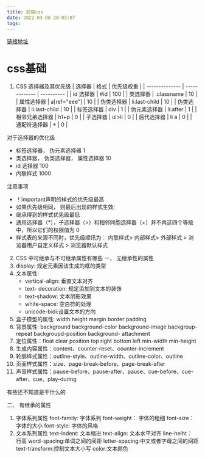 ```yaml
---
title: 前端css
date: 2022-03-08 20:03:07
tags:
---
```


[链接地址](https://juejin.cn/post/6905539198107942919)  

# css基础

1. CSS 选择器及其优先级
| 选择器         | 格式          | 优先级权重 |
| -------------- | ------------- | ---------- |
| id 选择器      | #id           | 100        |
| 类选择器       | .classname    | 10         |
| 属性选择器     | a[ref="eee"]  | 10         |
| 伪类选择器     | li:last-child | 10         |
| 伪类选择器     | li:last-child | 10         |
| 标签选择器     | div           | 1          |
| 伪元素选择器   | li:after      | 1          |
| 相邻兄弟选择器 | h1+p          | 0          |
| 子选择器       | ul>li         | 0          |
| 后代选择器     | li a          | 0          |
| 通配符选择器   | *             | 0          |

对于选择器的优化级
 * 标签选择器， 伪元素选择器 1
 * 类选择器， 伪类选择器， 属性选择器 10
 * id 选择器 100
 * 内联样式 1000

注意事项
* ！important声明的样式的优先级最高
* 如果优先级相同， 则最后出现的样式生效;
* 继承得到的样式优先级最低
* 通用选择器（*），子选择器（>）和相邻同胞选择器（+）并不再这四个等级中，所以它们的权限值为 0
* 样式表的来源不同时，优先级顺讯为： 内联样式> 内部样式> 外部样式 > 浏览器用户自定义样式 > 浏览器默认样式
  
2. CSS 中可继承与不可继承属性有哪些
一， 无继承性的属性
1. display: 规定元素因该生成的框的类型
2. 文本属性: 
   * vertical-align: 垂直文本对齐
   * text- decoration: 规定添加到文本的装饰
   * text-shadow: 文本阴影效果
   * white-space: 空白符的处理
   * unicode-bidi:设置文本的方向
3. 盒子模型的属性: width height margin border padding
4. 背景属性: background  background-color background-image backgroup-repeat backgroupd-position background- attachment
5. 定位属性：float clear position top right bottom left min-width min-height
6. 生成内容属性：content、counter-reset、counter-increment
7. 轮廓样式属性：outline-style、outline-width、outline-color、outline
8. 页面样式属性：size、page-break-before、page-break-after
9. 声音样式属性：pause-before、pause-after、pause、cue-before、cue-after、cue、play-during
 
 有些还不知道是干什么的

二、 有继承的属性

1. 字体系列属性
    font-family: 字体系列
    font-weight： 字体的粗细
    font-size： 字体的大小
    font-style: 字体的风格
2. 文本系列属性
   text-indent: 文本缩进
   text-align: 文本水平对齐
   line-heiht： 行高
   word-spacing:单词之间的间距
   letter-spacing:中文或者字母之间的间距
   text-transform:控制文本大小写
   color:文本颜色
